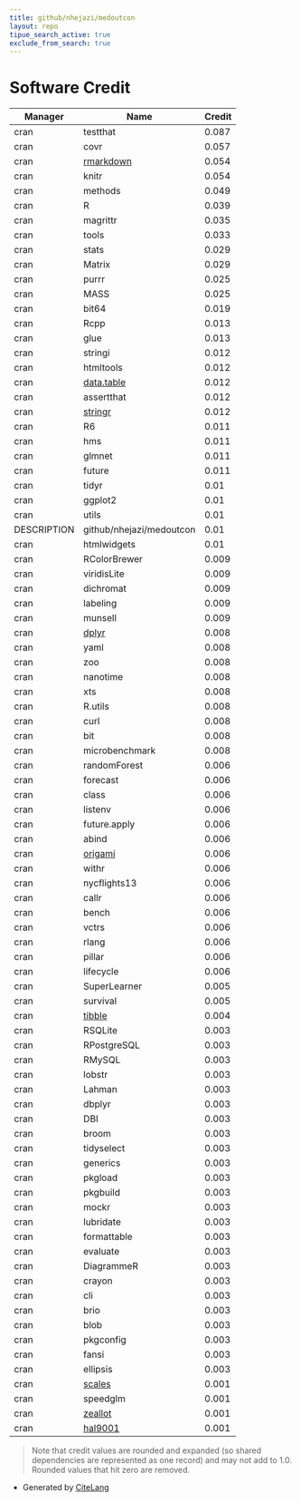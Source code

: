 ```yaml
---
title: github/nhejazi/medoutcon
layout: repo
tipue_search_active: true
exclude_from_search: true
---
```

# Software Credit

|Manager|Name|Credit|
|-------|----|------|
|cran|testthat|0.087|
|cran|covr|0.057|
|cran|[rmarkdown](https://github.com/rstudio/rmarkdown)|0.054|
|cran|knitr|0.054|
|cran|methods|0.049|
|cran|R|0.039|
|cran|magrittr|0.035|
|cran|tools|0.033|
|cran|stats|0.029|
|cran|Matrix|0.029|
|cran|purrr|0.025|
|cran|MASS|0.025|
|cran|bit64|0.019|
|cran|Rcpp|0.013|
|cran|glue|0.013|
|cran|stringi|0.012|
|cran|htmltools|0.012|
|cran|[data.table](https://r-datatable.com)|0.012|
|cran|assertthat|0.012|
|cran|[stringr](http://stringr.tidyverse.org)|0.012|
|cran|R6|0.011|
|cran|hms|0.011|
|cran|glmnet|0.011|
|cran|future|0.011|
|cran|tidyr|0.01|
|cran|ggplot2|0.01|
|cran|utils|0.01|
|DESCRIPTION|github/nhejazi/medoutcon|0.01|
|cran|htmlwidgets|0.01|
|cran|RColorBrewer|0.009|
|cran|viridisLite|0.009|
|cran|dichromat|0.009|
|cran|labeling|0.009|
|cran|munsell|0.009|
|cran|[dplyr](https://dplyr.tidyverse.org)|0.008|
|cran|yaml|0.008|
|cran|zoo|0.008|
|cran|nanotime|0.008|
|cran|xts|0.008|
|cran|R.utils|0.008|
|cran|curl|0.008|
|cran|bit|0.008|
|cran|microbenchmark|0.008|
|cran|randomForest|0.006|
|cran|forecast|0.006|
|cran|class|0.006|
|cran|listenv|0.006|
|cran|future.apply|0.006|
|cran|abind|0.006|
|cran|[origami](https://tlverse.org/origami/)|0.006|
|cran|withr|0.006|
|cran|nycflights13|0.006|
|cran|callr|0.006|
|cran|bench|0.006|
|cran|vctrs|0.006|
|cran|rlang|0.006|
|cran|pillar|0.006|
|cran|lifecycle|0.006|
|cran|SuperLearner|0.005|
|cran|survival|0.005|
|cran|[tibble](https://tibble.tidyverse.org/)|0.004|
|cran|RSQLite|0.003|
|cran|RPostgreSQL|0.003|
|cran|RMySQL|0.003|
|cran|lobstr|0.003|
|cran|Lahman|0.003|
|cran|dbplyr|0.003|
|cran|DBI|0.003|
|cran|broom|0.003|
|cran|tidyselect|0.003|
|cran|generics|0.003|
|cran|pkgload|0.003|
|cran|pkgbuild|0.003|
|cran|mockr|0.003|
|cran|lubridate|0.003|
|cran|formattable|0.003|
|cran|evaluate|0.003|
|cran|DiagrammeR|0.003|
|cran|crayon|0.003|
|cran|cli|0.003|
|cran|brio|0.003|
|cran|blob|0.003|
|cran|pkgconfig|0.003|
|cran|fansi|0.003|
|cran|ellipsis|0.003|
|cran|[scales](https://scales.r-lib.org)|0.001|
|cran|speedglm|0.001|
|cran|[zeallot](https://github.com/nteetor/zeallot)|0.001|
|cran|[hal9001](https://github.com/tlverse/hal9001)|0.001|


> Note that credit values are rounded and expanded (so shared dependencies are represented as one record) and may not add to 1.0. Rounded values that hit zero are removed.


- Generated by [CiteLang](https://github.com/vsoch/citelang)
